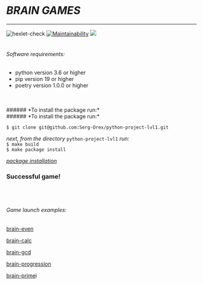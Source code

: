# ***BRAIN GAMES***

___

![hexlet-check](https://github.com/Serg-Orex/python-project-lvl1/actions/workflows/hexlet-check.yml/badge.svg)
[![Maintainability](https://api.codeclimate.com/v1/badges/7efe7888e4309c2606a5/maintainability)](https://codeclimate.com/github/Serg-Orex/python-project-lvl1/maintainability)
<a href="https://codeclimate.com/github/Serg-Orex/python-project-lvl1/test_coverage"><img src="https://api.codeclimate.com/v1/badges/7efe7888e4309c2606a5/test_coverage" /></a>
<br/>
<br/>

###### *Software requirements:*
 - python version 3.6 or higher
 - pip version 19 or higher
 - poetry version 1.0.0 or higher
<br/>

<br/>
###### *To install the package run:*<br/>
###### *To install the package run:*

`$ git clone git@github.com:Serg-Orex/python-project-lvl1.git`

*next, from the directory* `python-project-lvl1` *run:* <br/>
`$ make build` <br/>
`$ make package install` <br/>

[*package installation*](https://asciinema.org/a/YlxjJjURJoNZJLGH4ZkCMveQb)

### Successful game!
<br/>
<br/>

 

###### *Game launch examples:*


[brain-even](https://asciinema.org/a/XuZEiopugm4TIS6aJVDKCRxiJ)

[brain-calc](https://asciinema.org/a/BhctKCoV9TyiT31BbRmShsobP)

[brain-gcd](https://asciinema.org/a/eyPWsbOVZnxpiM9xA5rQ5p1HD)

[brain-progression](https://asciinema.org/a/yjzl9OE6oO34DCyfU14Y8HCe5)

[brain-prime](https://asciinema.org/a/kSyBW90qt6yRwXdM6zu8lyYoY)i
